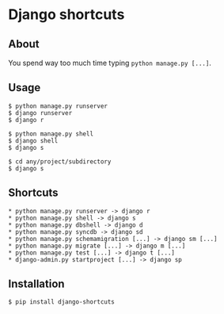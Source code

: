 # Django shortcuts

## About

You spend way too much time typing `python manage.py [...]`.

## Usage

    $ python manage.py runserver
    $ django runserver
    $ django r

    $ python manage.py shell
    $ django shell
    $ django s

    $ cd any/project/subdirectory
    $ django s

## Shortcuts

    * python manage.py runserver -> django r
    * python manage.py shell -> django s
    * python manage.py dbshell -> django d
    * python manage.py syncdb -> django sd
    * python manage.py schemamigration [...] -> django sm [...]
    * python manage.py migrate [...] -> django m [...]
    * python manage.py test [...] -> django t [...]
    * django-admin.py startproject [...] -> django sp

## Installation

    $ pip install django-shortcuts
